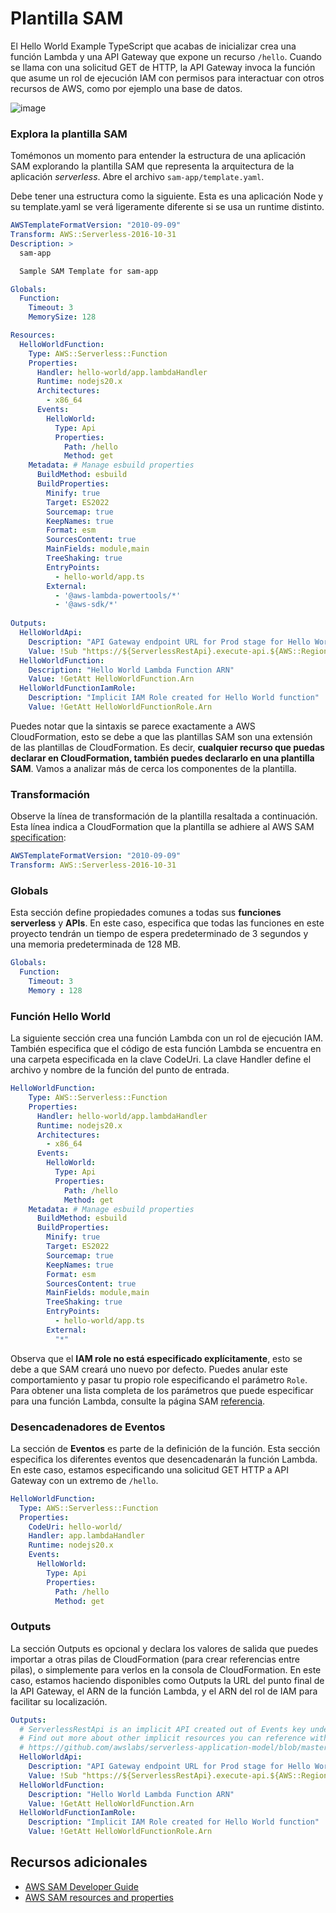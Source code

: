 # Plantilla SAM

El Hello World Example TypeScript que acabas de inicializar crea una función Lambda y una API Gateway que expone 
un recurso `/hello`. Cuando se llama con una solicitud GET de HTTP, la API Gateway invoca la función que asume un rol
de ejecución IAM con permisos para interactuar con otros recursos de AWS, como por ejemplo una base de datos.

![image](image_3.2.1.png)

### Explora la plantilla SAM

Tomémonos un momento para entender la estructura de una aplicación SAM explorando la plantilla SAM que representa 
la arquitectura de la aplicación _serverless_. Abre el archivo `sam-app/template.yaml`.

Debe tener una estructura como la siguiente. Esta es una aplicación Node y su template.yaml se verá ligeramente 
diferente si se usa un runtime distinto.

```yaml
AWSTemplateFormatVersion: "2010-09-09"
Transform: AWS::Serverless-2016-10-31
Description: >
  sam-app

  Sample SAM Template for sam-app

Globals:
  Function:
    Timeout: 3
    MemorySize: 128

Resources:
  HelloWorldFunction:
    Type: AWS::Serverless::Function
    Properties:
      Handler: hello-world/app.lambdaHandler
      Runtime: nodejs20.x
      Architectures:
        - x86_64
      Events:
        HelloWorld:
          Type: Api
          Properties:
            Path: /hello
            Method: get
    Metadata: # Manage esbuild properties
      BuildMethod: esbuild
      BuildProperties:
        Minify: true
        Target: ES2022
        Sourcemap: true
        KeepNames: true
        Format: esm
        SourcesContent: true
        MainFields: module,main
        TreeShaking: true
        EntryPoints:
          - hello-world/app.ts
        External:
          - '@aws-lambda-powertools/*'
          - '@aws-sdk/*'
            
Outputs:
  HelloWorldApi:
    Description: "API Gateway endpoint URL for Prod stage for Hello World function"
    Value: !Sub "https://${ServerlessRestApi}.execute-api.${AWS::Region}.amazonaws.com/Prod/hello/"
  HelloWorldFunction:
    Description: "Hello World Lambda Function ARN"
    Value: !GetAtt HelloWorldFunction.Arn
  HelloWorldFunctionIamRole:
    Description: "Implicit IAM Role created for Hello World function"
    Value: !GetAtt HelloWorldFunctionRole.Arn
```
Puedes notar que la sintaxis se parece exactamente a AWS CloudFormation, esto se debe a que las plantillas SAM son 
una extensión de las plantillas de CloudFormation. Es decir, **cualquier recurso que puedas declarar en CloudFormation, 
también puedes declararlo en una plantilla SAM**. Vamos a analizar más de cerca los componentes de la plantilla.

### Transformación

Observe la línea de transformación de la plantilla resaltada a continuación. Esta línea indica a CloudFormation que 
la plantilla se adhiere al AWS SAM [specification](https://github.com/awslabs/serverless-application-model/blob/master/versions/2016-10-31.md):

```yaml
AWSTemplateFormatVersion: "2010-09-09"
Transform: AWS::Serverless-2016-10-31
```

### Globals

Esta sección define propiedades comunes a todas sus **funciones serverless** y **APIs**. En este caso, especifica 
que todas las funciones en este proyecto tendrán un tiempo de espera predeterminado de 3 segundos y una memoria 
predeterminada de 128 MB.

```yaml
Globals:
  Function:
    Timeout: 3
    Memory : 128
```

### Función Hello World

La siguiente sección crea una función Lambda con un rol de ejecución IAM. También especifica que el código de 
esta función Lambda se encuentra en una carpeta especificada en la clave CodeUri. La clave Handler define el archivo 
y nombre de la función del punto de entrada.

```yaml
HelloWorldFunction:
    Type: AWS::Serverless::Function
    Properties:
      Handler: hello-world/app.lambdaHandler
      Runtime: nodejs20.x
      Architectures:
        - x86_64
      Events:
        HelloWorld:
          Type: Api
          Properties:
            Path: /hello
            Method: get
    Metadata: # Manage esbuild properties
      BuildMethod: esbuild
      BuildProperties:
        Minify: true
        Target: ES2022
        Sourcemap: true
        KeepNames: true
        Format: esm
        SourcesContent: true
        MainFields: module,main
        TreeShaking: true
        EntryPoints:
          - hello-world/app.ts
        External:
          "*"
```
Observa que el **IAM role no está especificado explícitamente**, esto se debe a que SAM creará uno nuevo por defecto.
Puedes anular este comportamiento y pasar tu propio role especificando el parámetro `Role`. 
Para obtener una lista completa de los parámetros que puede especificar para una función Lambda, consulte la página SAM 
[referencia](https://github.com/awslabs/serverless-application-model/blob/master/versions/2016-10-31.md#awsserverlessfunction).

### Desencadenadores de Eventos

La sección de **Eventos** es parte de la definición de la función. Esta sección especifica los diferentes eventos que 
desencadenarán la función Lambda. En este caso, estamos especificando una solicitud GET HTTP a API Gateway
con un extremo de `/hello`.

```yaml
HelloWorldFunction:
  Type: AWS::Serverless::Function
  Properties:
    CodeUri: hello-world/
    Handler: app.lambdaHandler
    Runtime: nodejs20.x
    Events:
      HelloWorld:
        Type: Api
        Properties:
          Path: /hello
          Method: get
```

### Outputs

La sección Outputs es opcional y declara los valores de salida que puedes importar a otras pilas de CloudFormation 
(para crear referencias entre pilas), o simplemente para verlos en la consola de CloudFormation. En este caso, 
estamos haciendo disponibles como Outputs la URL del punto final de la API Gateway, el ARN de 
la función Lambda, y el ARN del rol de IAM para facilitar su localización.

```yaml
Outputs:
  # ServerlessRestApi is an implicit API created out of Events key under Serverless::Function
  # Find out more about other implicit resources you can reference within SAM
  # https://github.com/awslabs/serverless-application-model/blob/master/docs/internals/generated_resources.rst#api
  HelloWorldApi:
    Description: "API Gateway endpoint URL for Prod stage for Hello World function"
    Value: !Sub "https://${ServerlessRestApi}.execute-api.${AWS::Region}.amazonaws.com/Prod/hello/"
  HelloWorldFunction:
    Description: "Hello World Lambda Function ARN"
    Value: !GetAtt HelloWorldFunction.Arn
  HelloWorldFunctionIamRole:
    Description: "Implicit IAM Role created for Hello World function"
    Value: !GetAtt HelloWorldFunctionRole.Arn
```

## Recursos adicionales

* [AWS SAM Developer Guide](https://docs.aws.amazon.com/serverless-application-model/latest/developerguide/what-is-sam.html)
* [AWS SAM resources and properties](https://docs.aws.amazon.com/serverless-application-model/latest/developerguide/sam-specification-resources-and-properties.html)
